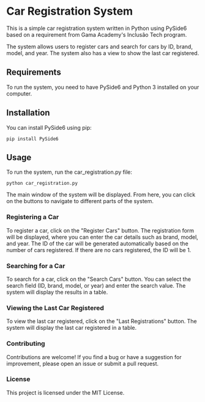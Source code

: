 # Car Registration System
This is a simple car registration system written in Python using PySide6 based on a requirement from Gama Academy's Inclusão Tech program.

The system allows users to register cars and search for cars by ID, brand, model, and year. The system also has a view to show the last car registered.

## Requirements
To run the system, you need to have PySide6 and Python 3 installed on your computer.

## Installation
You can install PySide6 using pip:

```
pip install PySide6
```

## Usage
To run the system, run the car_registration.py file:

```
python car_registration.py
```

The main window of the system will be displayed. From here, you can click on the buttons to navigate to different parts of the system.

### Registering a Car

To register a car, click on the "Register Cars" button. The registration form will be displayed, where you can enter the car details such as brand, model, and year. The ID of the car will be generated automatically based on the number of cars registered. If there are no cars registered, the ID will be 1.

### Searching for a Car

To search for a car, click on the "Search Cars" button. You can select the search field (ID, brand, model, or year) and enter the search value. The system will display the results in a table.

### Viewing the Last Car Registered

To view the last car registered, click on the "Last Registrations" button. The system will display the last car registered in a table.

### Contributing

Contributions are welcome! If you find a bug or have a suggestion for improvement, please open an issue or submit a pull request.

### License

This project is licensed under the MIT License.
